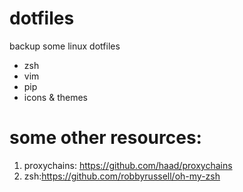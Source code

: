 # dotfiles
backup some linux dotfiles
- zsh
- vim
- pip
- icons & themes

# some other resources:
1. proxychains: https://github.com/haad/proxychains
2. zsh:https://github.com/robbyrussell/oh-my-zsh

